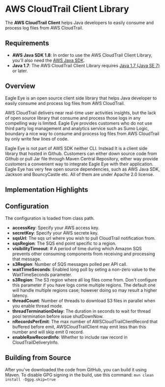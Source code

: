 # AWS CloudTrail Client Library

The **AWS CloudTrail Client** helps Java developers to easily consume and process log files from AWS CloudTrail.

## Requirements
 + **AWS Java SDK 1.8**: In order to use the AWS CloudTrail Client Library, you'll also need the [AWS Java SDK](https://github.com/aws/aws-sdk-java).
 + **Java 1.7**: The AWS CloudTrail Client Library requires [Java 1.7 (Java SE 7)](http://www.oracle.com/technetwork/java/javase/overview/index.html) or later.

## Overview
Eagle Eye is an open source client side library that helps Java developer to easily consume and process log files from AWS CloudTrail.

AWS CloudTrail delivers near real-time user activities insights, but the lack of open source library that consume and process those logs in any compelling way is limited. Eagle Eye provides customers who do not use third party log management and analytics service such as Sumo Logic, boundary a nice way to consume and process log files from AWS CloudTrail by only write few lines of code.

Eagle Eye is not part of AWS SDK neither CLI. Instead It is a client side library that hosted in Github. Customers can either down source code from Github or pull Jar file through Maven Central Repository, either way provide customers a convenient way to integrate Eagle Eye with their application. Eagle Eye has very few open source dependencies, such as AWS Java SDK, Jackson and BouncyCastle etc. All of them are under Apache 2.0 license.

## Implementation Highlights

## Configuration
The configuration is loaded from class path.

 + **accessKey**: Specify your AWS access key.
 + **secretKey**: Specify your AWS secrete key.
 + **sqsUrl**: The sqs url where you wish to pull CloudTrail notification from.
 + **sqsRegion**: The SQS end point specific to a region.
 + **visibilityTimeout**: # A period of time during which Amazon SQS prevents other consuming components from receiving and processing that message.
 + **s3Region**: Number of SQS messages polled per API call.
 + **waitTimeSeconds**: Enabled long poll by seting a non-zero value to the WaitTimeSeconds parameter.
 + **s3Region**: The S3 region where all log files come from. Don't configure this parameter if you have logs come multiple regions. The default one will handle multiple regions case; however doing so may result a higher latency.
 + **threadCount**: Number of threads to download S3 files in parallel when you enable thread mode.
 + **threadTerminationDelay**: The duration in seconds to wait for thread pool termination before issue shutDownNow.
 + **nRecordsPerEmit**: The max number of AWSCloudTrailClientRecord that buffered before emit, AWSCloudTrailClient may emit less than this number and will skip emit 0 record.
 + **enableRawRecordInfo**: Whether to include raw record in CloudTrailDeliveryInfo.

## Building from Source
After you've downloaded the code from GitHub, you can build it using Maven. To disable GPG signing in the build, use this command: `mvn clean install -Dgpg.skip=true`